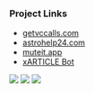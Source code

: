 ### Project Links
- [getvccalls.com](https://getvccalls.com/)
- [astrohelp24.com](https://astrohelp24.com/)
- [muteit.app](https://muteit.app/)
- [xARTICLE Bot](https://t.me/xarticlebot)

![](https://github-profile-summary-cards.vercel.app/api/cards/profile-details?username=wrld-builder&theme=solarized_dark)
![](https://github-profile-summary-cards.vercel.app/api/cards/most-commit-language?username=wrld-builder&theme=solarized_dark)
![](https://github-profile-summary-cards.vercel.app/api/cards/stats?username=wrld-builder&theme=solarized_dark)
